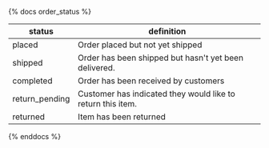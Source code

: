 {% docs order_status %}

| status         | definition                                                  |
| -------------- | ----------------------------------------------------------- |
| placed         | Order placed but not yet shipped                            |
| shipped        | Order has been shipped but hasn't yet been delivered.       |
| completed      | Order has been received by customers                        |
| return_pending | Customer has indicated they would like to return this item. |
| returned       | Item has been returned                                      |

{% enddocs %}
